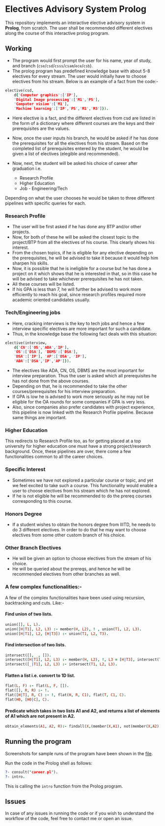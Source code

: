 # Electives Advisory System Prolog

This repository implements an interactive elective advisory system in **Prolog**, from scratch. The user shall be recommended different electives along the course of this interactive prolog program.

## Working

- The program would first prompt the user for his name, year of study, and branch (`cse`/`csd`/`csss`/`csam`/`ece`/`csb`).
- The prolog program has predefined knowledge base with about 5-8 electives for every stream. The user would initially have to choose electives from his stream. Below is an example of a fact from the code:-

```prolog
elective(csd,
	d{'Computer graphics':['IP'],
	'Digital Image processing':['M1','PS'],
	'Computer vision':['M1'],
	'Machine learning':['IP','PS','M1','M3']}).
```
	
- Here elective is a fact, and the different electives from csd are listed in the form of a dictionary where different courses are the keys and their prerequisites are the values. 
- Now, once the user inputs his branch, he would be asked if he has done the prerequisites for all the electives from his stream. 
Based on the completed list of prerequisites entered by the student, he would be given a list of electives (elegible and recommended).

- Now, next, the student will be asked his choice of career after graduation i.e. 
	* Research Profile
	* Higher Education
	* Job - Engineering/Tech

Depending on what the user chooses he would be taken to three different pipelines with specific queries for each.

### Research Profile
- The user will be first asked if he has done any BTP and/or other projects.
- Now, for both of these he will be asked the closest topic to the project/BTP from all the electives of his course. This clearly shows his interest. 
- From the chosen topics, if he is eligible for any elective depending on the prerequisites, he will be advised to take it because it would help him sharpen his skills.
- Now, it is possible that he is ineligible for a course but he has done a project on it which shows that he is interested in that, so in this case he will be advised to take whichever prerequisites he has not taken. 
- All these courses will be listed.
- If his GPA is less than 7, he will further be advised to work more efficiently to reach his goal, since research profiles required more academic oriented candidates usually.

### Tech/Engineering jobs
- Here, cracking interviews is the key to tech jobs and hence a few interview specific electives are more important for such a candidate.
- Thus, in the knowledge base the following fact deals with this situation:

```prolog
elective(interview,
	d{'CN':['OS','ADA','IP'],
	'OS':['DSA'], 'DBMS':['DSA'],
	'DSA':['IP'], 'AP':['DSA', 'IP'],
	'ADA':['DSA','IP','AP']}).
```
- The electives like ADA, CN, OS, DBMS are the most important for interview preparation. Thus the user is asked which all prerequisites he has not done from the above courses.
- Depending on that, he is recommended to take the other courses/prerequisites for his interview preparation.
- If GPA is low he is advised to work more seriously as he may not be eligible for the OA rounds for some companies if GPA is very less. 
- Also, since companies also prefer candidates with project experience, this pipeline is now linked with the Research Profile pipeline. Because same things are important.

### Higher Education
This redirects to Research Profile too, as for getting placed at a top university for higher education one must have a strong project/research background.
Once, these pipelines are over, there come a few functionalities common to all the career choices.

### Specific Interest
- Sometimes we have not explored a particular course or topic, and yet we feel excited to take such a course. This functionality would enable a user to choose electives from his stream which he has not explored.
- If he is not eligible he will be recommended to do the prereq courses corresponding to this course. 


### Honors Degree
- If a student wishes to obtain the honors degree from IIITD, he needs to do 3 different electives. In order to do that he may want to choose electives from some other custom branch of his choice. 

### Other Branch Electives 
- He will be given an option to choose electives from the stream of his choice.
- He will be queried about the prereqs, and hence he will be recommended electives from other branches as well.


### A few complex functionalities:-

A few of the complex functionalities have been used using recursion, backtracking and cuts. Like:-

#### Find union of two lists.

```prolog
union([], L, L).
union([H|T1], L2, L3) :- member(H, L2), ! , union(T1, L2, L3).
union([H|T1], L2, [H|T3]) :- union(T1, L2, T3).
```

#### Find intersection of two lists.
```prolog
intersect([], _, []).
intersect([H|T1], L2, L3) :- member(H, L2), !, L3 = [H|T3], intersect(T1, L2, T3).
intersect([_|T1], L2, L3) :- intersect(T1, L2, L3).
```

#### Flatten a list i.e. convert to 1D list.
```prolog
flat(L, F) :- flat(L, F, []).
flat([], R, R) :- !.
flat([H|T], R, C) :- !, flat(H, R, C1), flat(T, C1, C).
flat(H0, [H0|C], C).
```

#### Predicate which takes in two lists A1 and A2, and returns a list of elements of A1 which are not present in A2.
```prolog 
obtain_elements(A1, A2, R):- findall(X,(member(X,A1), not(member(X,A2))),R).
```

## Running the program

Screenshots for sample runs of the program have been shown in the [file](https://github.com/karish-grover/Electives-Advisory-System-Prolog/blob/274c35ae83d5dd3b7f604b05cb4765af4b997a98/Sample%20Runs.pdf).

Run the code in the Prolog shell as follows:

```prolog 
?- consult("career.pl").
?- intro.
```

This is calling the `intro` function from the Prolog program.

## Issues

In case of any issues in running the code or if you wish to understand the workflow of the code, feel free to contact me or open an issue.
